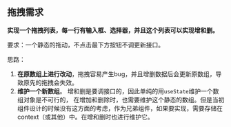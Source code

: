 ## 拖拽需求

**实现一个拖拽列表，每一行有输入框、选择器，并且这个列表可以实现增和删。**

要求：一个静态的拖动，不点击最下方按钮不调更新接口。



思路： 

1. **在原数组上进行改动**，拖拽容易产生bug，并且增删数据后会更新原数组，导致原先的拖拽会失效。
2. **维护一个新数组**。 增和删是要调接口的，因此单纯的用`useState`维护一个数组对象是不可行的， 在增加和删除时，也需要维护这个静态的数组。但是当初组件设计的时候没有这方面的考虑，作为兄弟组件，如果要实现，需要存储在context（或其他）中。在增和删时也进行维护它。

